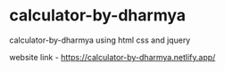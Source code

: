 # calculator-by-dharmya
calculator-by-dharmya using html css and jquery

website link - https://calculator-by-dharmya.netlify.app/
